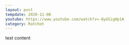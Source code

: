 ```yaml
---
layout: post
tempdate: 2020-11-08
youtube: https://www.youtube.com/watch?v=-8yGSigHp1A
category: Ratchet
---
```

test content